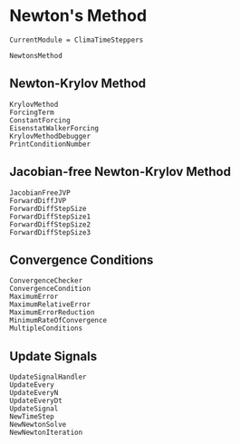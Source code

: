 # Newton's Method

```@meta
CurrentModule = ClimaTimeSteppers
```

```@docs
NewtonsMethod
```

## Newton-Krylov Method
```@docs
KrylovMethod
ForcingTerm
ConstantForcing
EisenstatWalkerForcing
KrylovMethodDebugger
PrintConditionNumber
```

## Jacobian-free Newton-Krylov Method
```@docs
JacobianFreeJVP
ForwardDiffJVP
ForwardDiffStepSize
ForwardDiffStepSize1
ForwardDiffStepSize2
ForwardDiffStepSize3
```

## Convergence Conditions
```@docs
ConvergenceChecker
ConvergenceCondition
MaximumError
MaximumRelativeError
MaximumErrorReduction
MinimumRateOfConvergence
MultipleConditions
```

## Update Signals
```@docs
UpdateSignalHandler
UpdateEvery
UpdateEveryN
UpdateEveryDt
UpdateSignal
NewTimeStep
NewNewtonSolve
NewNewtonIteration
```
